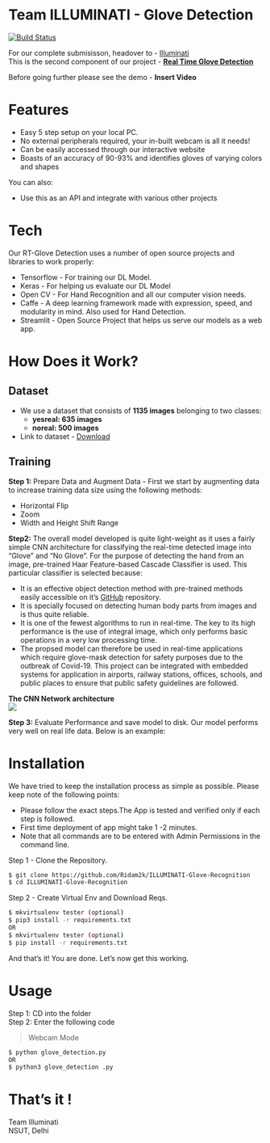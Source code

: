﻿

# Team ILLUMINATI - Glove Detection

[![Build Status](https://travis-ci.org/joemccann/dillinger.svg?branch=master)](https://travis-ci.org/joemccann/dillinger)

For our complete submisisson, headover to - [Illuminati](https://github.com/swatig23/myntra_ILLUMINATI)  
This is the second component of our project - [**Real Time Glove Detection**](https://github.com/Ridam2k/ILLUMINATI-Glove-Recognition)

Before going further please see the demo - ****Insert Video****

# Features

-   Easy 5 step setup on your local PC.
-   No external peripherals required, your in-built webcam is all it needs!
-   Can be easily accessed through our interactive website
-   Boasts of an accuracy of 90-93% and identifies gloves of varying colors and shapes

You can also:

-   Use this as an API and integrate with various other projects

# Tech

Our RT-Glove Detection uses a number of open source projects and libraries to work properly:

-   Tensorflow - For training our DL Model.
-   Keras - For helping us evaluate our DL Model
-   Open CV - For Hand Recognition and all our computer vision needs.
-   Caffe - A deep learning framework made with expression, speed, and modularity in mind. Also used for Hand Detection.
-   Streamlit - Open Source Project that helps us serve our models as a web app.

# How Does it Work?

## Dataset

-   We use a dataset that consists of **1135 images** belonging to two classes:
    -   **yesreal: 635 images**
    -   **noreal: 500 images**
-   Link to dataset - [Download](https://www.kaggle.com/adityagupta008/medical-gloves-recognition-dataset)

## Training

**Step 1:** Prepare Data and Augment Data - First we start by augmenting data to increase training data size using the following methods:

-   Horizontal Flip
-   Zoom
-   Width and Height Shift Range

**Step2:** The overall model developed is quite light-weight as it uses a fairly simple CNN architecture for classifying the real-time detected image into “Glove” and “No Glove”. For the purpose of detecting the hand from an image, pre-trained Haar Feature-based Cascade Classifier is used. This particular classifier is selected because:

-   It is an effective object detection method with pre-trained methods easily accessible on it’s [GitHub](https://github.com/opencv/opencv/tree/master/data) repository.
-   It is specially focused on detecting human body parts from images and is thus quite reliable.
-   It is one of the fewest algorithms to run in real-time. The key to its high performance is the use of integral image, which only performs basic operations in a very low processing time.
-   The propsed model can therefore be used in real-time applications which require glove-mask detection for safety purposes due to the outbreak of Covid-19. This project can be integrated with embedded systems for application in airports, railway stations, offices, schools, and public places to ensure that public safety guidelines are followed.

**The CNN Network architecture**  
![](https://raw.githubusercontent.com/mk-gurucharan/Face-Mask-Detection/master/cnn_facemask.png)

**Step 3:** Evaluate Performance and save model to disk. Our model performs very well on real life data. Below is an example:

# Installation

We have tried to keep the installation process as simple as possible. Please keep note of the following points:

-   Please follow the exact steps.The App is tested and verified only if each step is followed.
-   First time deployment of app might take 1 -2 minutes.
-   Note that all commands are to be entered with Admin Permissions in the command line.

Step 1 - Clone the Repository.

```sh
$ git clone https://github.com/Ridam2k/ILLUMINATI-Glove-Recognition
$ cd ILLUMINATI-Glove-Recognition

```

Step 2 - Create Virtual Env and Download Reqs.

```sh
$ mkvirtualenv tester (optional)
$ pip3 install -r requirements.txt
OR
$ mkvirtualenv tester (optional)
$ pip install -r requirements.txt

```

And that’s it! You are done. Let’s now get this working.

# Usage

Step 1: CD into the folder  
Step 2: Enter the following code

> Webcam Mode

```sh
$ python glove_detection.py 
OR
$ python3 glove_detection .py 

```

# That’s it !

Team Illuminati  
NSUT, Delhi

